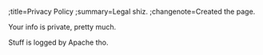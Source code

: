 ;title=Privacy Policy
;summary=Legal shiz.
;changenote=Created the page.

Your info is private, pretty much.

Stuff is logged by Apache tho.
